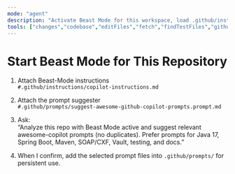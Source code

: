 ```yaml
---
mode: "agent"
description: "Activate Beast Mode for this workspace, load .github/instructions/copilot-instructions.md, and then suggest relevant prompts from the awesome-copilot repo without duplicates. Context: Java 17, Spring Boot 3.x, Maven; layered packages (controller, service, dto, config, client, util); SOAP/CXF + Vault. All actions must follow Beast Mode rules."
tools: ["changes","codebase","editFiles","fetch","findTestFiles","githubRepo","new","openSimpleBrowser","problems","runCommands","runTasks","runTests","search","searchResults","terminalLastCommand","terminalSelection","testFailure","usages","vscodeAPI"]
---
```



# Start Beast Mode for This Repository

1) Attach Beast-Mode instructions  
   `#.github/instructions/copilot-instructions.md`

2) Attach the prompt suggester  
   `#.github/prompts/suggest-awesome-github-copilot-prompts.prompt.md`

3) Ask:  
   “Analyze this repo with Beast Mode active and suggest relevant awesome-copilot prompts (no duplicates). 
   Prefer prompts for Java 17, Spring Boot, Maven, SOAP/CXF, Vault, testing, and docs.”

4) When I confirm, add the selected prompt files into `.github/prompts/` for persistent use.
